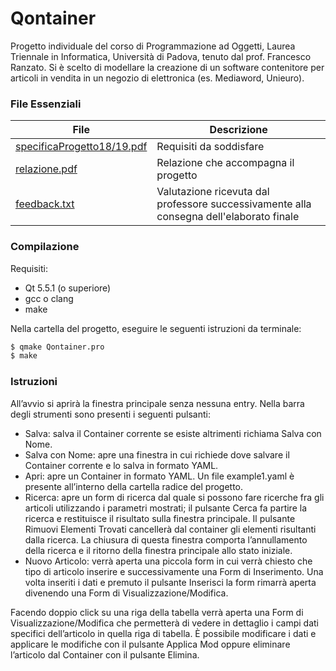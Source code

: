 # Qontainer
Progetto individuale del corso di Programmazione ad Oggetti, Laurea Triennale in Informatica, Università di Padova, tenuto dal prof. Francesco Ranzato. Si è scelto di modellare la creazione di un software contenitore per articoli in vendita in un negozio di elettronica (es. Mediaword, Unieuro).

### File Essenziali
| File | Descrizione |
| ------ | ------ |
| [specificaProgetto18/19.pdf](specificaProgetto18/19.pdf) | Requisiti da soddisfare |
| [relazione.pdf](relazione.pdf) | Relazione che accompagna il progetto |
| [feedback.txt](feedback.txt) | Valutazione ricevuta dal professore successivamente alla consegna dell'elaborato finale |

### Compilazione

Requisiti:
- Qt 5.5.1 (o superiore)
- gcc o clang
- make

Nella cartella del progetto, eseguire le seguenti istruzioni da terminale:
```sh
$ qmake Qontainer.pro
$ make
```

### Istruzioni
All’avvio si aprirà la finestra principale senza nessuna entry. Nella barra degli strumenti sono presenti i seguenti pulsanti:
- Salva: salva il Container corrente se esiste altrimenti richiama Salva
con Nome.
- Salva con Nome: apre una finestra in cui richiede dove salvare il
Container corrente e lo salva in formato YAML.
- Apri: apre un Container in formato YAML. Un file example1.yaml è
presente all’interno della cartella radice del progetto.
- Ricerca: apre un form di ricerca dal quale si possono fare ricerche fra gli articoli utilizzando i parametri
 mostrati; il pulsante Cerca fa partire la ricerca e restituisce il risultato sulla finestra principale. Il pulsante Rimuovi Elementi Trovati cancellerà dal container gli elementi risultanti dalla ricerca. La chiusura di questa finestra comporta l’annullamento della ricerca e il ritorno della finestra principale allo stato iniziale.
- Nuovo Articolo: verrà aperta una piccola form in cui verrà chiesto che tipo di articolo inserire e successivamente una Form di Inserimento. Una volta inseriti i dati e premuto il pulsante Inserisci la form rimarrà aperta divenendo una Form di Visualizzazione/Modifica.

Facendo doppio click su una riga della tabella verrà aperta una Form di Visualizzazione/Modifica che permetterà di vedere in dettaglio i campi dati specifici dell’articolo in quella riga di tabella. È possibile modificare i dati e applicare le modifiche con il pulsante Applica Mod oppure eliminare l’articolo dal Container con il pulsante Elimina.
